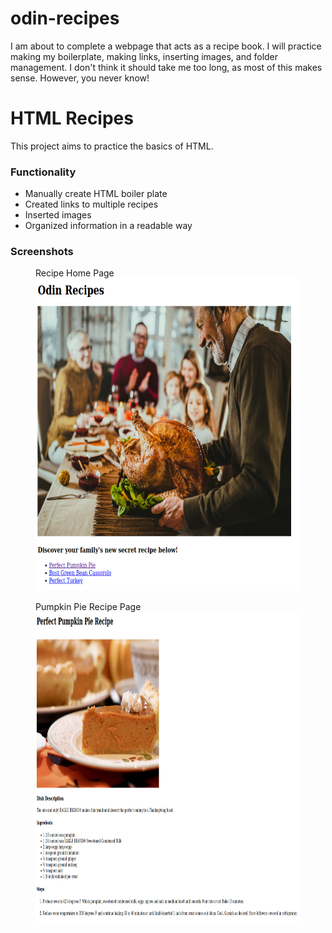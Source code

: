 # odin-recipes
I am about to complete a webpage that acts as a recipe book.
I will practice making my boilerplate, making links, inserting images, and folder management.
I don't think it should take me too long, as most of this makes sense. However, you never know!

# HTML Recipes

This project aims to practice the basics of HTML.

### Functionality

* Manually create HTML boiler plate
* Created links to multiple recipes
* Inserted images
* Organized information in a readable way

### Screenshots
<p float = 'left' >
  <figure>
    <figcaption>Recipe Home Page</figcaption>
    <img src="home_page.png" alt="Reciple home page" width="600" height="500">
  </figure>
  <figure>
    <figcaption>Pumpkin Pie Recipe Page</figcaption>
    <img src="pumpkin_pie.png" alt="Pumpkin pie recipe page" width="600" height="500">
  </figure>
</p>